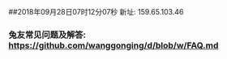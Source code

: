 ##2018年09月28日07时12分07秒 新址: 159.65.103.46
### 兔友常见问题及解答: https://github.com/wanggonging/d/blob/w/FAQ.md
